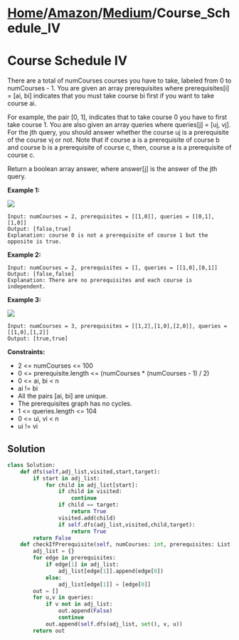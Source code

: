 # [Home](./../../..)/[Amazon](./../..)/[Medium](./..)/Course_Schedule_IV
<h1>Course Schedule IV</h1>

<p>
There are a total of numCourses courses you have to take, labeled from 0 to numCourses - 1. You are given an array prerequisites where prerequisites[i] = [ai, bi] indicates that you must take course bi first if you want to take course ai.

For example, the pair [0, 1], indicates that to take course 0 you have to first take course 1.
You are also given an array queries where queries[j] = [uj, vj]. For the jth query, you should answer whether the course uj is a prerequisite of the course vj or not. Note that if course a is a prerequisite of course b and course b is a prerequisite of course c, then, course a is a prerequisite of course c.

Return a boolean array answer, where answer[j] is the answer of the jth query.
</p>

<b>Example 1:</b>

<img src="https://assets.leetcode.com/uploads/2021/05/01/courses4-1-graph.jpg">

    Input: numCourses = 2, prerequisites = [[1,0]], queries = [[0,1],[1,0]]
    Output: [false,true]
    Explanation: course 0 is not a prerequisite of course 1 but the opposite is true.
    
<b>Example 2:</b>

    Input: numCourses = 2, prerequisites = [], queries = [[1,0],[0,1]]
    Output: [false,false]
    Explanation: There are no prerequisites and each course is independent.

<b>Example 3:</b>

<img src="https://assets.leetcode.com/uploads/2021/05/01/courses4-3-graph.jpg">

    Input: numCourses = 3, prerequisites = [[1,2],[1,0],[2,0]], queries = [[1,0],[1,2]]
    Output: [true,true]

<b>Constraints:</b>

- 2 <= numCourses <= 100
- 0 <= prerequisite.length <= (numCourses * (numCourses - 1) / 2)
- 0 <= ai, bi < n
- ai != bi
- All the pairs [ai, bi] are unique.
- The prerequisites graph has no cycles.
- 1 <= queries.length <= 104
- 0 <= ui, vi < n
- ui != vi

<h2>Solution</h2>

```python
class Solution:
    def dfs(self,adj_list,visited,start,target):
        if start in adj_list:
            for child in adj_list[start]:
                if child in visited:
                    continue
                if child == target:
                    return True
                visited.add(child)
                if self.dfs(adj_list,visited,child,target):
                    return True
        return False
    def checkIfPrerequisite(self, numCourses: int, prerequisites: List[List[int]], queries: List[List[int]]) -> List[bool]:
        adj_list = {}
        for edge in prerequisites:
            if edge[1] in adj_list:
                adj_list[edge[1]].append(edge[0])
            else:
                adj_list[edge[1]] = [edge[0]]
        out = []                
        for u,v in queries:
            if v not in adj_list:
                out.append(False)
                continue
            out.append(self.dfs(adj_list, set(), v, u))
        return out
```
